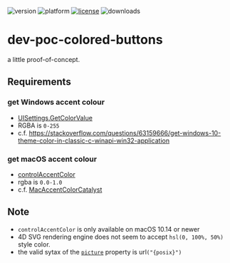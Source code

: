 ![version](https://img.shields.io/badge/version-19%2B-5682DF)
![platform](https://img.shields.io/static/v1?label=platform&message=mac-intel%20|%20mac-arm%20|%20win-64&color=blue)
[![license](https://img.shields.io/github/license/4D-JP/dev-poc-colored-buttons)](LICENSE)
![downloads](https://img.shields.io/github/downloads/D-JP/dev-poc-colored-buttons/total)

# dev-poc-colored-buttons
a little proof-of-concept.

## Requirements

### get Windows accent colour

* [UISettings.GetColorValue](https://learn.microsoft.com/en-us/uwp/api/windows.ui.viewmanagement.uisettings.getcolorvalue?view=winrt-22621)
* RGBA is `0-255`
* c.f. https://stackoverflow.com/questions/63159666/get-windows-10-theme-color-in-classic-c-winapi-win32-application
 
### get macOS accent colour

* [controlAccentColor](https://developer.apple.com/documentation/appkit/nscolor/3000782-controlaccentcolor)
* rgba is `0.0-1.0`
* c.f. [MacAccentColorCatalyst](https://github.com/DylanMcD8/MacAccentColorCatalyst/tree/main)

## Note

* `controlAccentColor` is only available on macOS 10.14 or newer
* 4D SVG rendering engine does not seem to accept `hsl(0, 100%, 50%)` style color.
* the valid sytax of the [`picture`](https://developer.4d.com/docs/FormObjects/propertiesPicture#pathname) property is url`("{posix}")`
